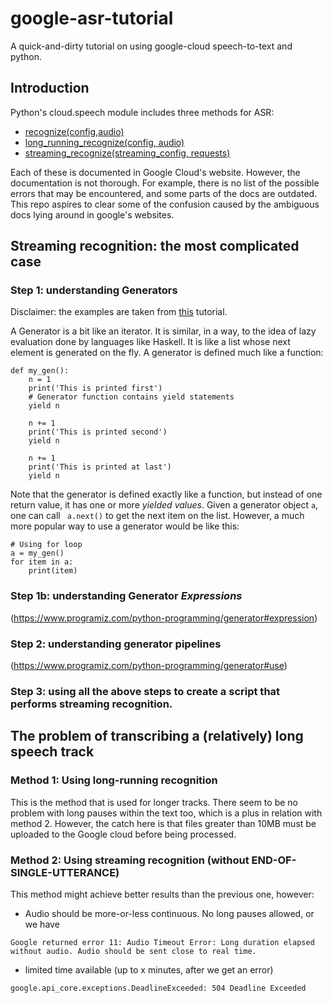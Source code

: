 # google-asr-tutorial
A quick-and-dirty tutorial on using google-cloud speech-to-text and python.


## Introduction

Python's cloud.speech module includes three methods for ASR:

* [recognize(config,audio)](https://cloud.google.com/speech-to-text/docs/sync-recognize)
* [long_running_recognize(config, audio)](https://cloud.google.com/speech-to-text/docs/async-recognize)
* [streaming_recognize(streaming_config, requests)](https://cloud.google.com/speech-to-text/docs/streaming-recognize)

Each of these is documented in Google Cloud's website. However, the documentation is not thorough. For example, there is no list of the possible errors that may be encountered, and some parts of the docs are outdated. This repo aspires to clear some of the confusion caused by the ambiguous docs lying around in google's websites.


## Streaming recognition: the most complicated case



### Step 1: understanding Generators 

Disclaimer: the examples are taken from [this](https://www.programiz.com/python-programming/generator) tutorial.

A Generator is a bit like an iterator. It is similar, in a way, to the idea of lazy evaluation done by languages like Haskell. It is like a list whose next element is generated on the fly. A generator is defined much like a function:

```
def my_gen():
    n = 1
    print('This is printed first')
    # Generator function contains yield statements
    yield n

    n += 1
    print('This is printed second')
    yield n

    n += 1
    print('This is printed at last')
    yield n
```
Note that the generator is defined exactly like a function, but instead of one return value, it has one or more *yielded values*. Given a generator object `a`, one can call
` a.next()` to get the next item on the list. However, a much more popular way to use a generator would be like this:

```
# Using for loop
a = my_gen()
for item in a:
    print(item)    
```
### Step 1b: understanding Generator *Expressions*

(https://www.programiz.com/python-programming/generator#expression)

### Step 2: understanding generator pipelines
(https://www.programiz.com/python-programming/generator#use)

### Step 3: using all the above steps to create a script that performs streaming recognition.

## The problem of transcribing a (relatively) long speech track

### Method 1: Using long-running recognition

This is the method that is used for longer tracks. There seem to be no problem with long pauses within the text too, which is a plus in relation with method 2. However, the catch here is that files greater than 10MB must be uploaded to the Google cloud before being processed. 

### Method 2: Using streaming recognition (without END-OF-SINGLE-UTTERANCE)

This method might achieve better results than the previous one, however:

* Audio should be more-or-less continuous. No long pauses allowed, or we have 
```
Google returned error 11: Audio Timeout Error: Long duration elapsed without audio. Audio should be sent close to real time.
```
* limited time available (up to x minutes, after we get an error)
```
google.api_core.exceptions.DeadlineExceeded: 504 Deadline Exceeded
```
